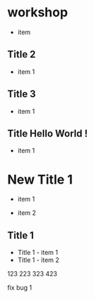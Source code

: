 # workshop


* item

## Title 2

* item 1

## Title 3

* item 1



## Title Hello World !

* item 1


# New Title 1

* item 1

* item 2

## Title 1

* Title 1 - item 1
* Title 1 - item 2


123 223 323 423

fix bug 1
